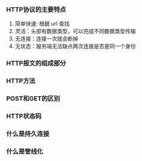 ### HTTP协议的主要特点
1. 简单快速: 根据 url 查找
2. 灵活：头部有数据类型，可以完成不同数据类型传输
3. 无连接：连接一次就会断掉
4. 无状态：服务端无法缺点两次连接是否是同一个身份

### HTTP报文的组成部分


### HTTP方法


### POST和GET的区别


### HTTP状态码


### 什么是持久连接


### 什么是管线化




